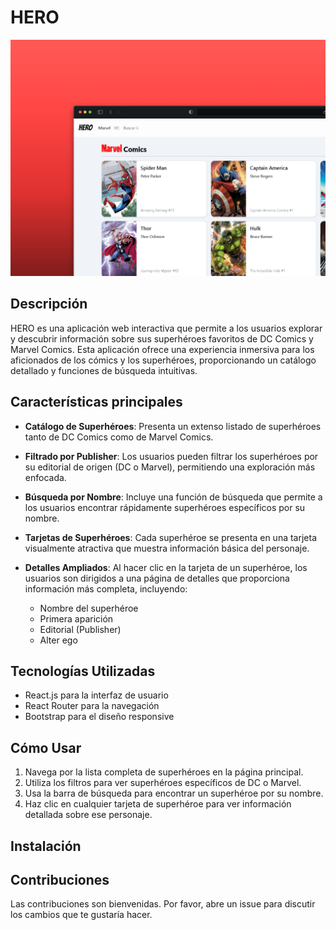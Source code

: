 # HERO

<img src="./assets/hero.webp">

## Descripción

HERO es una aplicación web interactiva que permite a los usuarios explorar y descubrir información sobre sus superhéroes favoritos de DC Comics y Marvel Comics. Esta aplicación ofrece una experiencia inmersiva para los aficionados de los cómics y los superhéroes, proporcionando un catálogo detallado y funciones de búsqueda intuitivas.

## Características principales

- **Catálogo de Superhéroes**: Presenta un extenso listado de superhéroes tanto de DC Comics como de Marvel Comics.

- **Filtrado por Publisher**: Los usuarios pueden filtrar los superhéroes por su editorial de origen (DC o Marvel), permitiendo una exploración más enfocada.

- **Búsqueda por Nombre**: Incluye una función de búsqueda que permite a los usuarios encontrar rápidamente superhéroes específicos por su nombre.

- **Tarjetas de Superhéroes**: Cada superhéroe se presenta en una tarjeta visualmente atractiva que muestra información básica del personaje.

- **Detalles Ampliados**: Al hacer clic en la tarjeta de un superhéroe, los usuarios son dirigidos a una página de detalles que proporciona información más completa, incluyendo:
  - Nombre del superhéroe
  - Primera aparición
  - Editorial (Publisher)
  - Alter ego

## Tecnologías Utilizadas

- React.js para la interfaz de usuario
- React Router para la navegación
- Bootstrap para el diseño responsive

## Cómo Usar

1. Navega por la lista completa de superhéroes en la página principal.
2. Utiliza los filtros para ver superhéroes específicos de DC o Marvel.
3. Usa la barra de búsqueda para encontrar un superhéroe por su nombre.
4. Haz clic en cualquier tarjeta de superhéroe para ver información detallada sobre ese personaje.

## Instalación



## Contribuciones

Las contribuciones son bienvenidas. Por favor, abre un issue para discutir los cambios que te gustaría hacer.
